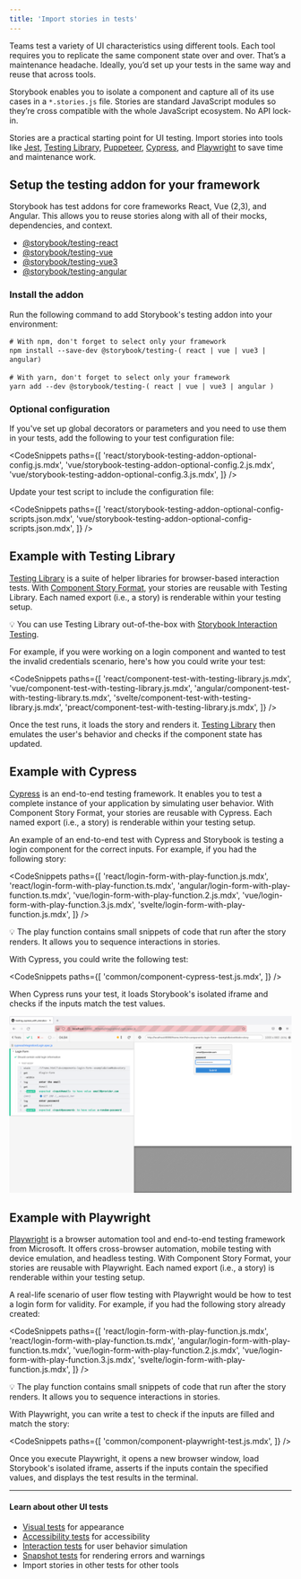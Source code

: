 ```yaml
---
title: 'Import stories in tests'
---
```


Teams test a variety of UI characteristics using different tools. Each tool requires you to replicate the same component state over and over. That’s a maintenance headache. Ideally, you’d set up your tests in the same way and reuse that across tools.

Storybook enables you to isolate a component and capture all of its use cases in a `*.stories.js` file. Stories are standard JavaScript modules so they’re cross compatible with the whole JavaScript ecosystem. No API lock-in.

Stories are a practical starting point for UI testing. Import stories into tools like [Jest](https://jestjs.io/), [Testing Library](https://testing-library.com/), [Puppeteer](https://pptr.dev/), [Cypress](https://www.cypress.io/), and [Playwright](https://playwright.dev/) to save time and maintenance work.

## Setup the testing addon for your framework

Storybook has test addons for core frameworks React, Vue (2,3), and Angular. This allows you to reuse stories along with all of their mocks, dependencies, and context.

- [@storybook/testing-react](https://storybook.js.org/addons/@storybook/testing-react)
- [@storybook/testing-vue](https://storybook.js.org/addons/@storybook/testing-vue)
- [@storybook/testing-vue3](https://storybook.js.org/addons/@storybook/testing-vue3)
- [@storybook/testing-angular](https://storybook.js.org/addons/@storybook/testing-angular)

### Install the addon

Run the following command to add Storybook's testing addon into your environment:

```shell
# With npm, don't forget to select only your framework
npm install --save-dev @storybook/testing-( react | vue | vue3 | angular)

# With yarn, don't forget to select only your framework
yarn add --dev @storybook/testing-( react | vue | vue3 | angular )
```

### Optional configuration

If you've set up global decorators or parameters and you need to use them in your tests, add the following to your test configuration file:

<!-- prettier-ignore-start -->

<CodeSnippets
  paths={[
    'react/storybook-testing-addon-optional-config.js.mdx',
    'vue/storybook-testing-addon-optional-config.2.js.mdx',
    'vue/storybook-testing-addon-optional-config.3.js.mdx',
  ]}
/>

<!-- prettier-ignore-end -->

Update your test script to include the configuration file:

<!-- prettier-ignore-start -->

<CodeSnippets
  paths={[
    'react/storybook-testing-addon-optional-config-scripts.json.mdx',
    'vue/storybook-testing-addon-optional-config-scripts.json.mdx',
  ]}
/>

<!-- prettier-ignore-end -->

## Example with Testing Library

[Testing Library](https://testing-library.com/) is a suite of helper libraries for browser-based interaction tests. With [Component Story Format](../api/csf.md), your stories are reusable with Testing Library. Each named export (i.e., a story) is renderable within your testing setup.

<div class="aside">

💡 You can use Testing Library out-of-the-box with [Storybook Interaction Testing](./interaction-testing.md).

</div>

For example, if you were working on a login component and wanted to test the invalid credentials scenario, here's how you could write your test:

<!-- prettier-ignore-start -->

<CodeSnippets
  paths={[
    'react/component-test-with-testing-library.js.mdx',
    'vue/component-test-with-testing-library.js.mdx',
    'angular/component-test-with-testing-library.ts.mdx',
    'svelte/component-test-with-testing-library.js.mdx',
    'preact/component-test-with-testing-library.js.mdx',
  ]}
/>

<!-- prettier-ignore-end -->

Once the test runs, it loads the story and renders it. [Testing Library](https://testing-library.com/) then emulates the user's behavior and checks if the component state has updated.

## Example with Cypress

[Cypress](https://www.cypress.io/) is an end-to-end testing framework. It enables you to test a complete instance of your application by simulating user behavior. With Component Story Format, your stories are reusable with Cypress. Each named export (i.e., a story) is renderable within your testing setup.

An example of an end-to-end test with Cypress and Storybook is testing a login component for the correct inputs. For example, if you had the following story:

<!-- prettier-ignore-start -->

<CodeSnippets
  paths={[
    'react/login-form-with-play-function.js.mdx',
    'react/login-form-with-play-function.ts.mdx',
    'angular/login-form-with-play-function.ts.mdx',
    'vue/login-form-with-play-function.2.js.mdx',
    'vue/login-form-with-play-function.3.js.mdx',
    'svelte/login-form-with-play-function.js.mdx',
  ]}
/>

<!-- prettier-ignore-end -->

<div class="aside">
 💡 The play function contains small snippets of code that run after the story renders. It allows you to sequence interactions in stories.

</div>

With Cypress, you could write the following test:

<!-- prettier-ignore-start -->

<CodeSnippets
  paths={[
    'common/component-cypress-test.js.mdx',
  ]}
/>

<!-- prettier-ignore-end -->

When Cypress runs your test, it loads Storybook's isolated iframe and checks if the inputs match the test values.

![Cypress running successfully](./cypress-success-run-tests-optimized.png)

## Example with Playwright

[Playwright](https://playwright.dev/) is a browser automation tool and end-to-end testing framework from Microsoft. It offers cross-browser automation, mobile testing with device emulation, and headless testing. With Component Story Format, your stories are reusable with Playwright. Each named export (i.e., a story) is renderable within your testing setup.

A real-life scenario of user flow testing with Playwright would be how to test a login form for validity. For example, if you had the following story already created:

<!-- prettier-ignore-start -->

<CodeSnippets
  paths={[
    'react/login-form-with-play-function.js.mdx',
    'react/login-form-with-play-function.ts.mdx',
    'angular/login-form-with-play-function.ts.mdx',
    'vue/login-form-with-play-function.2.js.mdx',
    'vue/login-form-with-play-function.3.js.mdx',
    'svelte/login-form-with-play-function.js.mdx',
  ]}
/>

<!-- prettier-ignore-end -->

<div class="aside">
 💡 The play function contains small snippets of code that run after the story renders. It allows you to sequence interactions in stories.
</div>

With Playwright, you can write a test to check if the inputs are filled and match the story:

<!-- prettier-ignore-start -->

<CodeSnippets
  paths={[
    'common/component-playwright-test.js.mdx',
  ]}
/>

<!-- prettier-ignore-end -->

Once you execute Playwright, it opens a new browser window, load Storybook's isolated iframe, asserts if the inputs contain the specified values, and displays the test results in the terminal.

---

#### Learn about other UI tests

- [Visual tests](./visual-testing.md) for appearance
- [Accessibility tests](./accessibility-testing.md) for accessibility
- [Interaction tests](./interaction-testing.md) for user behavior simulation
- [Snapshot tests](./snapshot-testing.md) for rendering errors and warnings
- Import stories in other tests for other tools

